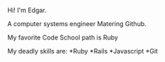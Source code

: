 Hi! I'm Edgar.

A computer systems engineer Matering Github.

My favorite Code School path is Ruby

My deadly skills are:
*Ruby
*Rails
*Javascript
*Git
